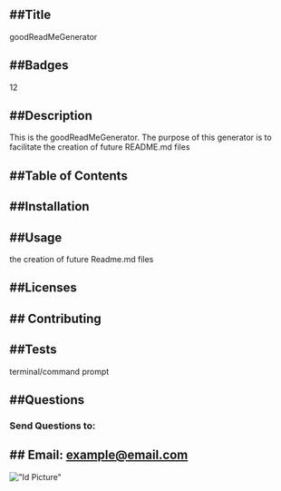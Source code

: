 ## ##Title
goodReadMeGenerator
     
## ##Badges
12

## ##Description
This is the goodReadMeGenerator. The purpose of this generator is to facilitate the creation of future README.md files

## ##Table of Contents

     
## ##Installation


## ##Usage
the creation of future Readme.md files
     
## ##Licenses

     
## ## Contributing

     
## ##Tests
terminal/command prompt
     
## ##Questions

### Send Questions to:
     
## ## Email: example@email.com
!["Id Picture"](https://avatars1.githubusercontent.com/u/63977353?v=4)
